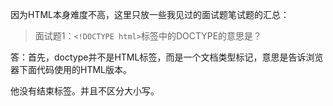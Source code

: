因为HTML本身难度不高，这里只放一些我见过的面试题笔试题的汇总：

> 面试题1：`<!DOCTYPE html>`标签中的DOCTYPE的意思是？

答：首先，doctype并不是HTML标签，而是一个文档类型标记，意思是告诉浏览器下面代码使用的HTML版本。

他没有结束标签。并且不区分大小写。

